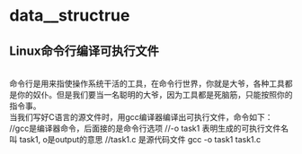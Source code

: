# data__structrue
Linux命令行编译可执行文件
-------
<br>
命令行是用来指使操作系统干活的工具，在命令行世界，你就是大爷，各种工具都是你的奴仆。但是我们要当一名聪明的大爷，因为工具都是死脑筋，只能按照你的指令事。
<br>
当我们写好C语言的源文件时，用gcc编译器编译出可执行文件，命令如下：
<br>
    //gcc是编译器命令，后面接的是命令行选项
//-o task1 表明生成的可执行文件名叫 task1, o是output的意思
//task1.c 是源代码文件
gcc -o task1 task1.c
